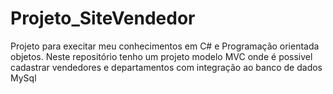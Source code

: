 # Projeto_SiteVendedor

Projeto para execitar meu conhecimentos em C# e Programação orientada objetos. Neste repositório tenho um projeto modelo MVC onde é possivel cadastrar vendedores e departamentos com integração ao banco de dados MySql

